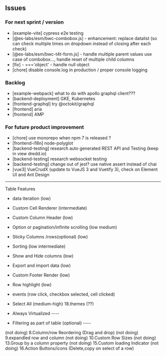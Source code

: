 ## Issues

### For next sprint / version
- [example-vite] cypress e2e testing
- [@es-labs/esm/bwc-combobox.js] - enhancement: replace datalist (so can check multiple times on dropdown instead of closing after each check)
- [@es-labs/esm/bwc-t4t-form.js] - handle multiple parent values use case of combobox..., handle reset of multiple child columns
- [fix] - ==='object' - handle null object
- [chore] disable console.log in production / proper console logging

### Backlog
- [example-webpack] what to do with apollo graphql client???
- [backend-deployment] GKE, Kubernetes
- [frontend-graphql] try @octokit/graphql
- [frontend] aria
- [frontend] AMP

### For future product improvement
- [chore] use monorepo when npm 7 is released ?
- [frontend-i18n] node-polyglot
- [backend-testing] research auto generated REST API and Testing (keep in view dredd.io)
- [backend-testing] research websocket testing
- [backend-testing] change out of jest? use native assert instead of chai
- [vue3] VueCrudX (update to VueJS 3 and Vuetify 3), check on Element UI and Ant Design

---

Table Features
- data iteration (low)
- Custom Cell Renderer (intermediate)
- Custom Column Header (low)
- Option or pagination/infinite scrolling (low medium)
- Sticky Columns /rows(optional) (low)
- Sorting (low intermediate)
- Show and Hide columns (low)
- Export and import data (low)
- Custom Footer Render (low)
- Row highlight (low)
- events (row click, checkbox selected, cell clicked)
- Select All (medium-high)
18.themes (??)


- Always Virtualized ----
- Filtering as part of table (optional) ----

(not doing) 8.Column/row Reordering (Drag and drop)
(not doing) 9.expandled row and column
(not doing) 10.Custom Row Sizes
(not doing) 13.Group by a column property
(not doing) 15.Custom loading Indicator
(not doing) 16.Action Buttons/icons (Delete,copy on select of a row)


